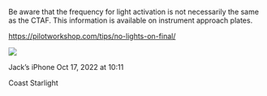 Be aware that the frequency for light activation is not necessarily the same as the CTAF. This information is available on instrument approach plates.

https://pilotworkshop.com/tips/no-lights-on-final/

![](<file:///Users/johnoleary/Library/Mobile Documents/iCloud~is~workflow~my~workflows/Documents/Screenshots/2022-10-17 101107.png>)

Jack’s iPhone
Oct 17, 2022 at 10:11

Coast Starlight